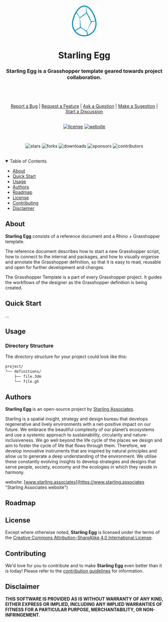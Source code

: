 <header>
<p align="center">
    <img src=".github/images/starling_egg_logo.png" width="20%" height="20%" alt="Starling Egg Logo">
</p>
<h1 align='center' style='border-bottom: none;'>Starling Egg</h1>
<h3 align='center'>Starling Egg is a Grasshopper template geared towards project collaboration.</h3>
</header>

<br/>

<div align="center">
  <a href="https://github.com/starling-associates/egg/issues/new?assignees=&labels=Needs%3A+Triage+%3Amag%3A%2Ctype%3Abug-suspected&template=bug_report.yml">Report a Bug</a>
  |
  <a href="https://github.com/starling-associates/egg/issues/new?assignees=&labels=Needs%3A+Triage+%3Amag%3A%2Ctype%3Afeature-request%2CHelp+wanted+%F0%9F%AA%A7&template=feature_request.yml">Request a Feature</a>
  |
  <a href="https://github.com/starling-associates/egg/issues/new?assignees=&labels=Needs%3A+Triage+%3Amag%3A%2Ctype%3Aquestion&template=question.yml">Ask a Question</a>
  |
  <a href="https://github.com/starling-associates/egg/issues/new?assignees=&labels=Needs%3A+Triage+%3Amag%3A%2Ctype%3Aenhancement&template=suggestion.yml">Make a Sugestion</a>
  |
  <a href="https://github.com/starling-associates/egg/discussions">Start a Discussion</a>
</div>

<br/>

<div align="center">

[![license](https://img.shields.io/github/license/starling-associates/egg?color=green&label=license&style=flat-square)](LICENSE.md)
[![website](https://img.shields.io/website?color=blue&down_color=red&down_message=offline&label=website&style=flat-square&up_color=green&up_message=online&url=https%3A%2F%2Fwww.starling.associates)](https://www.starling.associates)

<br/>

![stars](https://img.shields.io/github/stars/starling-associates/egg?color=blue&label=stars&style=flat-square)
![forks](https://img.shields.io/github/forks/starling-associates/egg?color=blue&label=forks&style=flat-square)
![downloads](https://img.shields.io/github/downloads/starling-associates/egg/total?color=blue&label=downloads&style=flat-square)
![sponsors](https://img.shields.io/github/sponsors/starling-associates?color=blue&label=sponsors&style=flat-square)
![contributors](https://img.shields.io/github/contributors/starling-associates/egg?color=blue&label=contributors&style=flat-square)

</div>

<br/>

<details open="open">
<summary>Table of Contents</summary>

- [About](#about)
- [Quick Start](#quick-start)
- [Usage](#usage)
- [Authors](#authors)
- [Roadmap](#roadmap)
- [License](#license)
- [Contributing](#contributing)
- [Disclaimer](#disclaimer)

</details>


## About


**Starling Egg** consists of a reference document and a Rhino + Grasshopper template.

The reference document describes how to start a new Grasshopper script, how to connect to the internal and packages, and how to visually organise and annotate the Grasshopper definition, so that it is easy to read, reusable and open for further development and changes.

The Grasshopper Template is a part of every Grasshopper project. It guides the workflows of the designer as the Grasshopper definition is being created.


## Quick Start

...


## Usage

### Directory Structure

The directory structure for your project could look like this:

```
project/
└── definitions/
    ├── file.3dm
    └── file.gh
```

## Authors

**Starling Egg** is an open-source project by [Starling Associates](https://www.starling.associates "Starling Associates website").

Starling is a spatial insight, strategy and design bureau that develops regenerative and lively environments with a net-positive impact on our future. We embrace the beautiful complexity of our planet’s ecosystems and use a systemic approach to sustainability, circularity and nature-inclusiveness. We go well beyond the life cycle of the places we design and aim to foster the cycle of life that flows through them. Therefore, we develop innovative instruments that are inspired by natural principles and allow us to generate a deep understanding of the environment. We utilise these constantly evolving insights to develop strategies and designs that serve people, society, economy and the ecologies in which they reside in harmony.

website: [www.starling.associates](https://www.starling.associates "Starling Associates website")


## Roadmap


## License

Except where otherwise noted, **Starling Egg** is licensed under the terms of the [Creative Commons Attribution-ShareAlike 4.0 International License](https://creativecommons.org/licenses/by-sa/4.0/ "Creative Commons Attribution-ShareAlike 4.0 International License").


## Contributing

We'd love for you to contribute and to make **Starling Egg** even better than it is today!
Please refer to the [contribution guidelines](CONTRIBUTING.md) for information.


## Disclaimer

**THIS SOFTWARE IS PROVIDED AS IS WITHOUT WARRANTY OF ANY KIND, EITHER EXPRESS OR IMPLIED, INCLUDING ANY IMPLIED WARRANTIES OF FITNESS FOR A PARTICULAR PURPOSE, MERCHANTABILITY, OR NON-INFRINGEMENT.**
